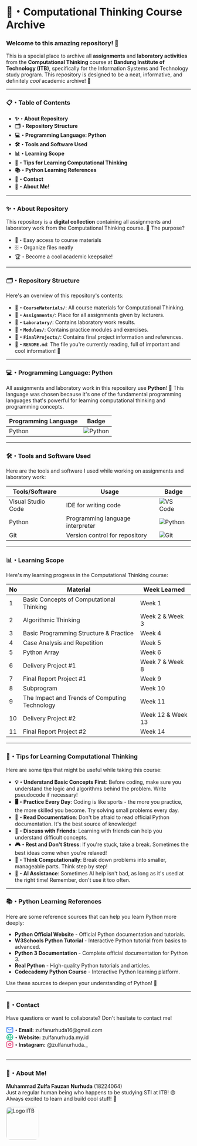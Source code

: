 # **🧠・Computational Thinking Course Archive**

### **Welcome to this amazing repository!** 🎉  

This is a special place to archive all **assignments** and **laboratory activities** from the **Computational Thinking** course at **Bandung Institute of Technology (ITB)**, specifically for the Information Systems and Technology study program. This repository is designed to be a neat, informative, and definitely *cool* academic archive! 👀

---

### **📋・Table of Contents**

- **✨・<a href="#about-repository" style="text-decoration: none;">About Repository</a>**
- **🗂️・<a href="#repository-structure" style="text-decoration: none;">Repository Structure</a>**
- **💻・<a href="#programming-language-python" style="text-decoration: none;">Programming Language: Python</a>**
- **🛠️・<a href="#tools-and-software" style="text-decoration: none;">Tools and Software Used</a>**
- **📊・<a href="#learning-scope" style="text-decoration: none;">Learning Scope</a>**
- **🎯・<a href="#tips-and-tricks" style="text-decoration: none;">Tips for Learning Computational Thinking</a>**
- **📚・<a href="#learning-references" style="text-decoration: none;">Python Learning References</a>**
- **📧・<a href="#contact" style="text-decoration: none;">Contact</a>**
- **👋・<a href="#about-me" style="text-decoration: none;">About Me!</a>**

---

### <div id="about-repository">**✨・About Repository**</div>

This repository is a **digital collection** containing all assignments and laboratory work from the Computational Thinking course. 🚀 The purpose?

- 📂・Easy access to course materials
- 🗄️・Organize files neatly
- 🏆・Become a cool academic keepsake!

---

### <div id="repository-structure">**🗂️・Repository Structure**</div>

Here's an overview of this repository's contents:

- **📁・`CourseMaterials/`**: All course materials for Computational Thinking.
- **📁・`Assignments/`**: Place for all assignments given by lecturers. 
- **📁・`Laboratory/`**: Contains laboratory work results.
- **📁・`Modules/`**: Contains practice modules and exercises.
- **📁・`FinalProjects/`**: Contains final project information and references.
- **📄・`README.md`**: The file you're currently reading, full of important and cool information! 👀 

---

### <div id="programming-language-python">**💻・Programming Language: Python**</div>

All assignments and laboratory work in this repository use **Python**! 🎯 This language was chosen because it's one of the fundamental programming languages that's powerful for learning computational thinking and programming concepts.

| Programming Language | Badge |
|-------------------|-------|
| Python            | ![Python](https://img.shields.io/badge/language-Python-3776AB.svg?style=for-the-badge&logo=python&logoColor=white) |

---

### <div id="tools-and-software">**🛠️・Tools and Software Used**</div>

Here are the tools and software I used while working on assignments and laboratory work:

| Tools/Software       | Usage                             | Badge                                                                 |
|----------------------|-----------------------------------|----------------------------------------------------------------------|
| Visual Studio Code   | IDE for writing code              | ![VS Code](https://img.shields.io/badge/IDE-VS%20Code-007ACC.svg?logo=visualstudiocode&style=for-the-badge&logoColor=white) |
| Python               | Programming language interpreter  | ![Python](https://img.shields.io/badge/Interpreter-Python-3776AB.svg?style=for-the-badge&logo=python&logoColor=white) |
| Git                  | Version control for repository    | ![Git](https://img.shields.io/badge/Version%20Control-Git-F05032.svg?logo=git&style=for-the-badge&logoColor=white&) |

---

### <div id="learning-scope">**📊・Learning Scope**</div>

Here's my learning progress in the Computational Thinking course:

| No | Material | Week Learned |
|----|----------|-------------|
| 1 | Basic Concepts of Computational Thinking | Week 1 |
| 2 | Algorithmic Thinking | Week 2 & Week 3 |
| 3 | Basic Programming Structure & Practice | Week 4 |
| 4 | Case Analysis and Repetition | Week 5 |
| 5 | Python Array | Week 6 |
| 6 | Delivery Project #1 | Week 7 & Week 8 |
| 7 | Final Report Project #1 | Week 9 |
| 8 | Subprogram | Week 10 |
| 9 | The Impact and Trends of Computing Technology | Week 11 |
| 10 | Delivery Project #2 | Week 12 & Week 13 |
| 11 | Final Report Project #2 | Week 14 |

---

### <div id="tips-and-tricks">**🎯・Tips for Learning Computational Thinking**</div>

Here are some tips that might be useful while taking this course:

- **💡・Understand Basic Concepts First**: Before coding, make sure you understand the logic and algorithms behind the problem. Write pseudocode if necessary!  
- **🖥️・Practice Every Day**: Coding is like sports - the more you practice, the more skilled you become. Try solving small problems every day.  
- **📖・Read Documentation**: Don't be afraid to read official Python documentation. It's the best source of knowledge!  
- **🤝・Discuss with Friends**: Learning with friends can help you understand difficult concepts.  
- **🎮・Rest and Don't Stress**: If you're stuck, take a break. Sometimes the best ideas come when you're relaxed!  
- **🧠・Think Computationally**: Break down problems into smaller, manageable parts. Think step by step!  
- **🤖・AI Assistance**: Sometimes AI help isn't bad, as long as it's used at the right time! Remember, don't use it too often.

---

### <div id="learning-references">**📚・Python Learning References**</div>

Here are some reference sources that can help you learn Python more deeply:

- **<a href="https://www.python.org/" style="text-decoration: none;">Python Official Website</a>** - Official Python documentation and tutorials.  
- **<a href="https://www.w3schools.com/python/" style="text-decoration: none;">W3Schools Python Tutorial</a>** - Interactive Python tutorial from basics to advanced.  
- **<a href="https://docs.python.org/3/" style="text-decoration: none;">Python 3 Documentation</a>** - Complete official documentation for Python 3.  
- **<a href="https://realpython.com/" style="text-decoration: none;">Real Python</a>** - High-quality Python tutorials and articles.  
- **<a href="https://www.codecademy.com/learn/learn-python-3" style="text-decoration: none;">Codecademy Python Course</a>** - Interactive Python learning platform.

Use these sources to deepen your understanding of Python! 📖

---

### <div id="contact">**📧・Contact**</div>

Have questions or want to collaborate? Don't hesitate to contact me!  

<div style="display: flex; align-items: center;">
    <svg xmlns="http://www.w3.org/2000/svg" width="20" height="20" viewBox="0 0 24 24" fill="none" stroke="#3b82f6" stroke-width="2" stroke-linecap="round" stroke-linejoin="round"><path d="M4 4h16c1.1 0 2 .9 2 2v12c0 1.1-.9 2-2 2H4c-1.1 0-2-.9-2-2V6c0-1.1.9-2 2-2z"></path><polyline points="22,6 12,13 2,6"></polyline></svg>
    <span><b>・Email:</b> <a href="mailto:zulfanurhuda16@gmail.com" style="text-decoration: none;">zulfanurhuda16@gmail.com</a></span>
</div>

<div style="display: flex; align-items: center;">
    <svg xmlns="http://www.w3.org/2000/svg" width="20" height="20" viewBox="0 0 24 24" fill="none" stroke="#10b981" stroke-width="2" stroke-linecap="round" stroke-linejoin="round" style="transition: transform 0.3s ease;"><circle cx="12" cy="12" r="10"></circle><line x1="2" y1="12" x2="22" y2="12"></line><path d="M12 2a15.3 15.3 0 0 1 4 10 15.3 15.3 0 0 1-4 10 15.3 15.3 0 0 1-4-10 15.3 15.3 0 0 1 4-10z"></path></svg>
    <span><b>・Website:</b> <a href="https://zulfanurhuda.my.id" style="text-decoration: none;">zulfanurhuda.my.id</a></span>
</div>

<div style="display: flex; align-items: center;">
    <svg xmlns="http://www.w3.org/2000/svg" width="20" height="20" viewBox="0 0 24 24" fill="none" stroke="#e1306c" stroke-width="2" stroke-linecap="round" stroke-linejoin="round" style="transition: transform 0.3s ease;"><rect x="2" y="2" width="20" height="20" rx="5" ry="5"></rect><path d="M16 11.37A4 4 0 1 1 12.63 8 4 4 0 0 1 16 11.37z"></path><line x1="17.5" y1="6.5" x2="17.51" y2="6.5"></line></svg>
    <span><b>・Instagram:</b> <a href="https://www.instagram.com/zulfanurhuda._" style="text-decoration: none;">@zulfanurhuda._</a></span>
</div>

</br>

---

### <div id="about-me">**👋・About Me!**</div>

**Muhammad Zulfa Fauzan Nurhuda** (18224064)   
Just a regular human being who happens to be studying STI at ITB! 😄 Always excited to learn and build cool stuff! 🚀

<img src="https://i.imgur.com/Zp8msEG.png" alt="Logo ITB" height="90" style="border-radius: 10px">